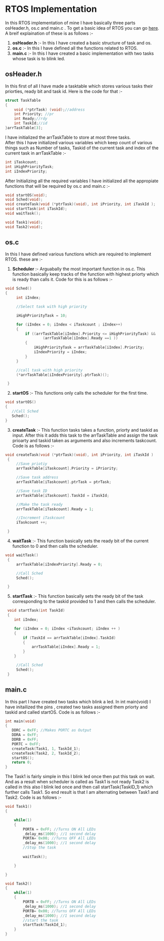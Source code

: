 # RTOS Implementation
In this RTOS implementation of mine I have basically three parts osHeader.h, os.c and main.c . To get a basic idea of RTOS you can go [here](https://www.youtube.com/watch?v=_VtuJhivJUw). A breif explaination of these is as follows :-
1. **osHeader.h** :- In this I have created a basic structure of task and os.
2. **os.c** :- In this I have defined all the functions related to RTOS.
3. **main.c** :- In this I have created a basic implementation with two tasks whose task is to blink led. 

## osHeader.h
In this first of all I have made a tasktable which stores various tasks their priorties, ready bit and task id. Here is the code for that :-
```C
struct TaskTable
{
	void (*ptrTask) (void);//address
	int Priority; //pr
	int Ready;//rdy
	int TaskId;//id
}arrTaskTable[3];
```
I have initialized the arrTaskTable to store at most three tasks.
</br>
After this I have initialized various variables which keep count of various things such as Number of tasks, Taskid of the current task and index of the current task in arrTaskTable :-
```C
int iTaskcount;
int iHighPriorityTask;
int iIndexPriority;
```

After Initializing all the required variables I have initialized all the appropiate functions that will be required by os.c and main.c :-
```C
void startOS(void);
void Sched(void);
void createTask(void (*ptrTask)(void), int iPriority, int iTaskId );
void startTask(int iTaskId);
void waitTask();

void Task1(void);
void Task2(void);
```

## os.c
In this I have defined various functions which are required to implement RTOS. these are :-
1. **Scheduler** :- Arguabally the most important function in os.c. This function basically keep tracks of the function with highest priorty which is ready than calls it. Code for this is as follows :-
```C
void Sched()
{
	 int iIndex;

	 //Select task with high priority

	 iHighPriorityTask = 10;

	 for (iIndex = 0; iIndex < iTaskcount ; iIndex++)
	 {
		 if ((arrTaskTable[iIndex].Priority <= iHighPriorityTask) &&
				 (arrTaskTable[iIndex].Ready ==1 ))
		 {
			 iHighPriorityTask = arrTaskTable[iIndex].Priority;
			 iIndexPriority = iIndex;
		 }
	 }

	 //call task with high priority
	 (*arrTaskTable[iIndexPriority].ptrTask)();

 }
 ```
 2. **startOS** :- This functions only calls the scheduler for the first time.
 ```C
 void startOS()
{
	//Call Sched
	Sched();
}
```
3. **createTask** :- This function tasks takes a function, priorty and taskid as input. After this it adds this task to the arrTaskTable and assign the task prioarty and taskid taken as arguments and also increments taskcount. Code is as follows :-
```C
void createTask(void (*ptrTask)(void), int iPriority, int iTaskId )
 {
	 //Save priotiy
	 arrTaskTable[iTaskcount].Priority = iPriority;

	 //Save task address
	 arrTaskTable[iTaskcount].ptrTask = ptrTask;

	 //Save task ID
	 arrTaskTable[iTaskcount].TaskId = iTaskId;

	 //Make the task ready
	 arrTaskTable[iTaskcount].Ready = 1;

	 //Increment iTaskcount
	 iTaskcount ++;

 }
```
4. **waitTask** :- This function basically sets the ready bit of the current function to 0 and then calls the scheduler.
```C
void waitTask()
 {
	 arrTaskTable[iIndexPriority].Ready = 0;

	 //Call Sched
	 Sched();

 }
```
5. **startTask** :- This function basically sets the ready bit of the task corresponding to the taskid provided to 1 and then calls the scheduler.
```C
 void startTask(int TaskId)
 {
	int iIndex;

	for (iIndex = 0; iIndex <iTaskcount; iIndex ++ )
	{
		if (TaskId == arrTaskTable[iIndex].TaskId)
		{
			arrTaskTable[iIndex].Ready = 1;
		}
	}

	 //Call Sched
	 Sched();
 }
 ```

 ## main.c
 In this part I have created two tasks which blink a led. In int main(void) I have initailized the pins , created two tasks assigned them priorty and taskid and called startOS. Code is as follows :-
 ```C
 int main(void)
{
	DDRC = 0xFF; //Makes PORTC as Output
	DDRA = 0xFF;
	DDRB = 0xFF;
	PORTC = 0xFF; 
	createTask(Task1, 1, TaskId_1);
	createTask(Task2, 2, TaskId_2);
	startOS();
	return 0;
}
```
The Task1 is fairly simple in this I blink led once then put this task on wait. And as a result when scheduler is called as Task1 is not ready Task2 is called in this also I blink led once and then call startTask(TaskID_1) which further calls Task1. So end result is that I am alternating between Task1 and Task2. Code is as follows :-
```C
void Task1()
{

	while(1)
	{
		PORTA = 0xFF; //Turns ON All LEDs
		_delay_ms(1000); //1 second delay
		PORTA= 0x00; //Turns OFF All LEDs
		_delay_ms(1000); //1 second delay
		//Stop the task
	
		waitTask();

	}

}

void Task2()
{
	while(1)
	{
		PORTB = 0xFF; //Turns ON All LEDs
		_delay_ms(1000); //1 second delay
		PORTB= 0x00; //Turns OFF All LEDs
		_delay_ms(1000); //1 second delay
		//start the task
		startTask(TaskId_1);
	}
}
```